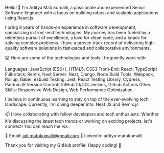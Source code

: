 Hello! 👋 I'm Aditya Matukumalli, a passionate and experienced Senior Software Engineer with a focus on building robust and scalable applications using React.js.

I bring 8 years of hands-on experience in software development, specializing in front-end technologies. My journey has been fueled by a relentless pursuit of excellence, a love for clean code, and a knack for solving complex problems. I have a proven track record of delivering high-quality software solutions in fast-paced and collaborative environments.

💻 Here are some of the technologies and tools I frequently work with:

Languages: JavaScript (ES6+), HTML5, CSS3 
Front-End: React, TypeScript
Full-stack: Remix, Next
Server: Nest, Django, Node
Build Tools: Webpack, Rollup, Babel, esbuild 
Testing: Jest, React Testing Library, Cypress, PactumJS
Version Control: GitHub 
CI/CD: Jenkins, Github Actions 
Other Skills: Responsive Web Design, Web Performance Optimization 

I believe in continuous learning to stay on top of the ever-evolving tech landscape. Currently, I'm diving deeper into: Nest JS and Remix.js

📫 I love collaborating with fellow developers and tech enthusiasts. Whether it's discussing the latest tech trends or working on exciting projects, let's connect! You can reach me via:

📧 Email: adi.matukumalli@gmail.com 💼 LinkedIn: aditya-matukumalli

Thank you for visiting my GitHub profile! Happy coding! 🚀
